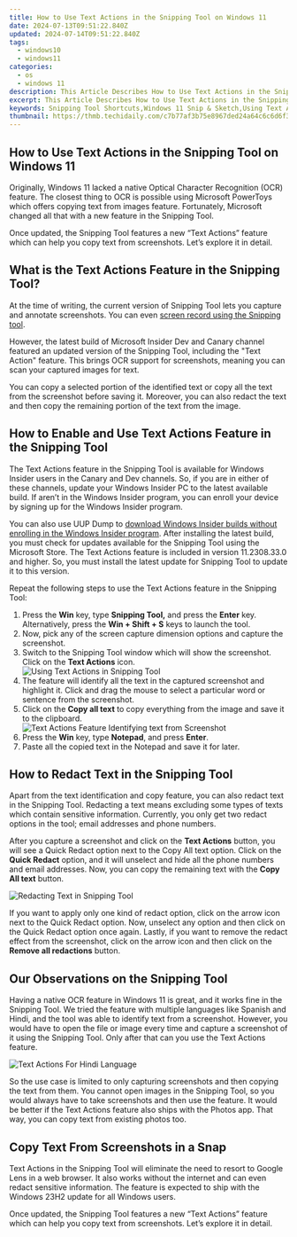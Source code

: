 ```yaml
---
title: How to Use Text Actions in the Snipping Tool on Windows 11
date: 2024-07-13T09:51:22.840Z
updated: 2024-07-14T09:51:22.840Z
tags:
  - windows10
  - windows11
categories:
  - os
  - windows 11
description: This Article Describes How to Use Text Actions in the Snipping Tool on Windows 11
excerpt: This Article Describes How to Use Text Actions in the Snipping Tool on Windows 11
keywords: Snipping Tool Shortcuts,Windows 11 Snip & Sketch,Using Text Actions,Edit Snippets Easily,Text Formatting Tool,Windows Tools for Screenshots,Skipboard Screenshot Editing
thumbnail: https://thmb.techidaily.com/c7b77af3b75e8967ded24a64c6c6d6f37fdcca8a8fd8cb255e01f8ccef4f7fd6.jpg
---
```


## How to Use Text Actions in the Snipping Tool on Windows 11

 Originally, Windows 11 lacked a native Optical Character Recognition (OCR) feature. The closest thing to OCR is possible using Microsoft PowerToys which offers copying text from images feature. Fortunately, Microsoft changed all that with a new feature in the Snipping Tool.

 Once updated, the Snipping Tool features a new “Text Actions” feature which can help you copy text from screenshots. Let’s explore it in detail.

## What is the Text Actions Feature in the Snipping Tool?

 At the time of writing, the current version of Snipping Tool lets you capture and annotate screenshots. You can even [screen record using the Snipping tool](https://www.makeuseof.com/how-to-screen-record-with-windows-11-snipping-tool/).

 However, the latest build of Microsoft Insider Dev and Canary channel featured an updated version of the Snipping Tool, including the "Text Action" feature. This brings OCR support for screenshots, meaning you can scan your captured images for text.

 You can copy a selected portion of the identified text or copy all the text from the screenshot before saving it. Moreover, you can also redact the text and then copy the remaining portion of the text from the image.

## How to Enable and Use Text Actions Feature in the Snipping Tool

 The Text Actions feature in the Snipping Tool is available for Windows Insider users in the Canary and Dev channels. So, if you are in either of these channels, update your Windows Insider PC to the latest available build. If aren’t in the Windows Insider program, you can enroll your device by signing up for the Windows Insider program.

 You can also use UUP Dump to [download Windows Insider builds without enrolling in the Windows Insider program](https://www.makeuseof.com/windows-11-download-insider-iso-without-insider-program/). After installing the latest build, you must check for updates available for the Snipping Tool using the Microsoft Store. The Text Actions feature is included in version 11.2308.33.0 and higher. So, you must install the latest update for Snipping Tool to update it to this version.

 Repeat the following steps to use the Text Actions feature in the Snipping Tool:

1. Press the **Win** key, type **Snipping Tool,** and press the **Enter** key. Alternatively, press the **Win + Shift + S** keys to launch the tool.
2. Now, pick any of the screen capture dimension options and capture the screenshot.
3. Switch to the Snipping Tool window which will show the screenshot. Click on the **Text Actions** icon.  
![Using Text Actions in Snipping Tool](https://static1.makeuseofimages.com/wordpress/wp-content/uploads/2023/09/using-text-actions-in-snipping-tool.jpg)
4. The feature will identify all the text in the captured screenshot and highlight it. Click and drag the mouse to select a particular word or sentence from the screenshot.
5. Click on the **Copy all text** to copy everything from the image and save it to the clipboard.  
![Text Actions Feature Identifying text from Screenshot](https://static1.makeuseofimages.com/wordpress/wp-content/uploads/2023/09/text-actions-feature-identifying-text-from-screenshot.jpg)
6. Press the **Win** key, type **Notepad**, and press **Enter**.
7. Paste all the copied text in the Notepad and save it for later.

## How to Redact Text in the Snipping Tool

 Apart from the text identification and copy feature, you can also redact text in the Snipping Tool. Redacting a text means excluding some types of texts which contain sensitive information. Currently, you only get two redact options in the tool; email addresses and phone numbers.

 After you capture a screenshot and click on the **Text Actions** button, you will see a Quick Redact option next to the Copy All text option. Click on the **Quick Redact** option, and it will unselect and hide all the phone numbers and email addresses. Now, you can copy the remaining text with the **Copy All text** button.

![Redacting Text in Snipping Tool](https://static1.makeuseofimages.com/wordpress/wp-content/uploads/2023/09/redacting-text-in-snipping-tool.jpg)

 If you want to apply only one kind of redact option, click on the arrow icon next to the Quick Redact option. Now, unselect any option and then click on the Quick Redact option once again. Lastly, if you want to remove the redact effect from the screenshot, click on the arrow icon and then click on the **Remove all redactions** button.

## Our Observations on the Snipping Tool

 Having a native OCR feature in Windows 11 is great, and it works fine in the Snipping Tool. We tried the feature with multiple languages like Spanish and Hindi, and the tool was able to identify text from a screenshot. However, you would have to open the file or image every time and capture a screenshot of it using the Snipping Tool. Only after that can you use the Text Actions feature.

![Text Actions For Hindi Language](https://static1.makeuseofimages.com/wordpress/wp-content/uploads/2023/09/text-actions-for-hindi-language.jpg)

 So the use case is limited to only capturing screenshots and then copying the text from them. You cannot open images in the Snipping Tool, so you would always have to take screenshots and then use the feature. It would be better if the Text Actions feature also ships with the Photos app. That way, you can copy text from existing photos too.

## Copy Text From Screenshots in a Snap

 Text Actions in the Snipping Tool will eliminate the need to resort to Google Lens in a web browser. It also works without the internet and can even redact sensitive information. The feature is expected to ship with the Windows 23H2 update for all Windows users.

 Once updated, the Snipping Tool features a new “Text Actions” feature which can help you copy text from screenshots. Let’s explore it in detail.



<ins class="adsbygoogle"
      style="display:block"
      data-ad-client="ca-pub-7571918770474297"
      data-ad-slot="8358498916"
      data-ad-format="auto"
      data-full-width-responsive="true"></ins>

